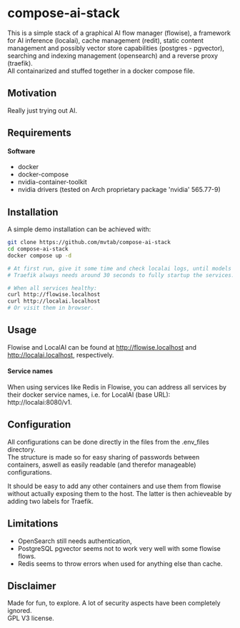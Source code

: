 # compose-ai-stack
This is a simple stack of a graphical AI flow manager (flowise), a framework for 
AI inference (localai), cache management (redit), static content management and 
possibly vector store capabilities (postgres - pgvector), searching and indexing 
management (opensearch) and a reverse proxy (traefik).  
All containarized and stuffed together in a docker compose file. 

## Motivation
Really just trying out AI.

## Requirements

#### Software
- docker
- docker-compose
- nvidia-container-toolkit
- nvidia drivers (tested on Arch proprietary package 'nvidia' 565.77-9)

## Installation

A simple demo installation can be achieved with:
```bash
git clone https://github.com/mvtab/compose-ai-stack
cd compose-ai-stack
docker compose up -d

# At first run, give it some time and check localai logs, until models are downloaded.
# Traefik always needs around 30 seconds to fully startup the services. 

# When all services healthy:
curl http://flowise.localhost
curl http://localai.localhost
# Or visit them in browser.

```

## Usage
Flowise and LocalAI can be found at http://flowise.localhost and 
http://localai.localhost, respectively.  

#### Service names
When using services like Redis in Flowise, you can address all services by their 
docker service names, i.e. for LocalAI (base URL): http://localai:8080/v1.

## Configuration
All configurations can be done directly in the files from the .env_files directory.  
The structure is made so for easy sharing of passwords between containers, aswell as
easily readable (and therefor manageable) configurations.

It should be easy to add any other containers and use them from flowise without 
actually exposing them to the host. The latter is then achieveable by adding two
labels for Traefik. 

## Limitations
- OpenSearch still needs authentication,
- PostgreSQL pgvector seems not to work very well with some flowise flows.
- Redis seems to throw errors when used for anything else than cache. 

## Disclaimer
Made for fun, to explore. A lot of security aspects have been completely ignored.  
GPL V3 license.

